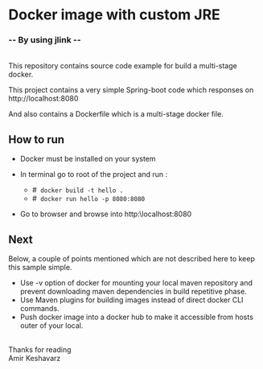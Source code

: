 # Docker image with custom JRE
### -- By using jlink --
<br>
This repository contains source code example for build a multi-stage docker.

This project contains a very simple Spring-boot code which responses on http://localhost:8080

And also contains a Dockerfile which is a multi-stage docker file.

## How to run

* Docker must be installed on your system
* In terminal go to root of the project and run : 
    * \#``` docker build -t hello .``` 
    * \#``` docker run hello -p 8080:8080```
    
* Go to browser and browse into http:\\localhost:8080

## Next
Below, a couple of points mentioned which are not described here to keep this sample simple.
* Use -v option of docker for mounting your local maven repository and prevent downloading maven dependencies in build repetitive phase.
* Use Maven plugins for building images instead of direct docker CLI commands.
* Push docker image into a docker hub to make it accessible from hosts outer of your local.

<br>
Thanks for reading<br>
Amir Keshavarz
